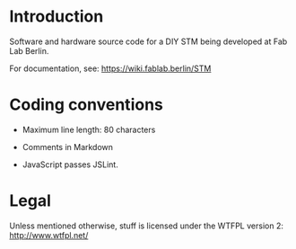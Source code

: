 Introduction
============

Software and hardware source code for a DIY STM being developed at Fab Lab
Berlin.

For documentation, see: <https://wiki.fablab.berlin/STM>


Coding conventions
==================

* Maximum line length: 80 characters

* Comments in Markdown

* JavaScript passes JSLint.


Legal
=====

Unless mentioned otherwise, stuff is licensed under the WTFPL version 2:
<http://www.wtfpl.net/>
